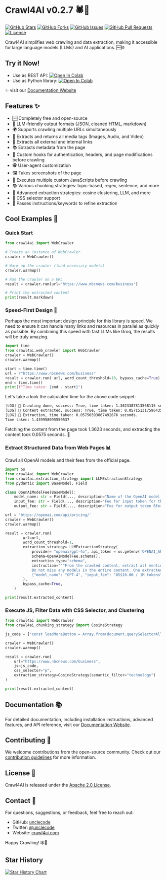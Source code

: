 # Crawl4AI v0.2.7 🕷️🤖

[![GitHub Stars](https://img.shields.io/github/stars/unclecode/crawl4ai?style=social)](https://github.com/unclecode/crawl4ai/stargazers)
[![GitHub Forks](https://img.shields.io/github/forks/unclecode/crawl4ai?style=social)](https://github.com/unclecode/crawl4ai/network/members)
[![GitHub Issues](https://img.shields.io/github/issues/unclecode/crawl4ai)](https://github.com/unclecode/crawl4ai/issues)
[![GitHub Pull Requests](https://img.shields.io/github/issues-pr/unclecode/crawl4ai)](https://github.com/unclecode/crawl4ai/pulls)
[![License](https://img.shields.io/github/license/unclecode/crawl4ai)](https://github.com/unclecode/crawl4ai/blob/main/LICENSE)

Crawl4AI simplifies web crawling and data extraction, making it accessible for large language models (LLMs) and AI applications. 🆓🌐

## Try it Now!

- Use as REST API: [![Open In Colab](https://colab.research.google.com/assets/colab-badge.svg)](https://colab.research.google.com/drive/1zODYjhemJ5bUmYceWpVoBMVpd0ofzNBZ?usp=sharing)
- Use as Python library: [![Open In Colab](https://colab.research.google.com/assets/colab-badge.svg)](https://colab.research.google.com/drive/1wz8u30rvbq6Scodye9AGCw8Qg_Z8QGsk)

✨ visit our [Documentation Website](https://crawl4ai.com/mkdocs/)

## Features ✨

- 🆓 Completely free and open-source
- 🤖 LLM-friendly output formats (JSON, cleaned HTML, markdown)
- 🌍 Supports crawling multiple URLs simultaneously
- 🎨 Extracts and returns all media tags (Images, Audio, and Video)
- 🔗 Extracts all external and internal links
- 📚 Extracts metadata from the page
- 🔄 Custom hooks for authentication, headers, and page modifications before crawling
- 🕵️ User-agent customization
- 🖼️ Takes screenshots of the page
- 📜 Executes multiple custom JavaScripts before crawling
- 📚 Various chunking strategies: topic-based, regex, sentence, and more
- 🧠 Advanced extraction strategies: cosine clustering, LLM, and more
- 🎯 CSS selector support
- 📝 Passes instructions/keywords to refine extraction

## Cool Examples 🚀

### Quick Start

```python
from crawl4ai import WebCrawler

# Create an instance of WebCrawler
crawler = WebCrawler()

# Warm up the crawler (load necessary models)
crawler.warmup()

# Run the crawler on a URL
result = crawler.run(url="https://www.nbcnews.com/business")

# Print the extracted content
print(result.markdown)
```

### Speed-First Design 🚀

Perhaps the most important design principle for this library is speed. We need to ensure it can handle many links and resources in parallel as quickly as possible. By combining this speed with fast LLMs like Groq, the results will be truly amazing.

```python
import time
from crawl4ai.web_crawler import WebCrawler
crawler = WebCrawler()
crawler.warmup()

start = time.time()
url = r"https://www.nbcnews.com/business"
result = crawler.run( url, word_count_threshold=10, bypass_cache=True)
end = time.time()
print(f"Time taken: {end - start}")
```

Let's take a look the calculated time for the above code snippet:

```bash
[LOG] 🚀 Crawling done, success: True, time taken: 1.3623387813568115 seconds
[LOG] 🚀 Content extracted, success: True, time taken: 0.05715131759643555 seconds
[LOG] 🚀 Extraction, time taken: 0.05750393867492676 seconds.
Time taken: 1.439958095550537
```
Fetching the content from the page took 1.3623 seconds, and extracting the content took 0.0575 seconds. 🚀

### Extract Structured Data from Web Pages 📊

Crawl all OpenAI models and their fees from the official page.

```python
import os
from crawl4ai import WebCrawler
from crawl4ai.extraction_strategy import LLMExtractionStrategy
from pydantic import BaseModel, Field

class OpenAIModelFee(BaseModel):
    model_name: str = Field(..., description="Name of the OpenAI model.")
    input_fee: str = Field(..., description="Fee for input token for the OpenAI model.")
    output_fee: str = Field(..., description="Fee for output token ßfor the OpenAI model.")

url = 'https://openai.com/api/pricing/'
crawler = WebCrawler()
crawler.warmup()

result = crawler.run(
        url=url,
        word_count_threshold=1,
        extraction_strategy= LLMExtractionStrategy(
            provider= "openai/gpt-4o", api_token = os.getenv('OPENAI_API_KEY'), 
            schema=OpenAIModelFee.schema(),
            extraction_type="schema",
            instruction="""From the crawled content, extract all mentioned model names along with their fees for input and output tokens. 
            Do not miss any models in the entire content. One extracted model JSON format should look like this: 
            {"model_name": "GPT-4", "input_fee": "US$10.00 / 1M tokens", "output_fee": "US$30.00 / 1M tokens"}."""
        ),            
        bypass_cache=True,
    )

print(result.extracted_content)
```

### Execute JS, Filter Data with CSS Selector, and Clustering

```python
from crawl4ai import WebCrawler
from crawl4ai.chunking_strategy import CosineStrategy

js_code = ["const loadMoreButton = Array.from(document.querySelectorAll('button')).find(button => button.textContent.includes('Load More')); loadMoreButton && loadMoreButton.click();"]

crawler = WebCrawler()
crawler.warmup()

result = crawler.run(
    url="https://www.nbcnews.com/business",
    js=js_code,
    css_selector="p",
    extraction_strategy=CosineStrategy(semantic_filter="technology")
)

print(result.extracted_content)
```

## Documentation 📚

For detailed documentation, including installation instructions, advanced features, and API reference, visit our [Documentation Website](https://crawl4ai.com/mkdocs/).

## Contributing 🤝

We welcome contributions from the open-source community. Check out our [contribution guidelines](https://github.com/unclecode/crawl4ai/blob/main/CONTRIBUTING.md) for more information.

## License 📄

Crawl4AI is released under the [Apache 2.0 License](https://github.com/unclecode/crawl4ai/blob/main/LICENSE).

## Contact 📧

For questions, suggestions, or feedback, feel free to reach out:

- GitHub: [unclecode](https://github.com/unclecode)
- Twitter: [@unclecode](https://twitter.com/unclecode)
- Website: [crawl4ai.com](https://crawl4ai.com)

Happy Crawling! 🕸️🚀

## Star History

[![Star History Chart](https://api.star-history.com/svg?repos=unclecode/crawl4ai&type=Date)](https://star-history.com/#unclecode/crawl4ai&Date)